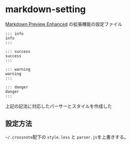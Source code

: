 # markdown-setting

[Markdown Preview Enhanced](https://marketplace.visualstudio.com/items?itemName=shd101wyy.markdown-preview-enhanced) の拡張機能の設定ファイル

```
::: info
info
:::

::: success
success
:::

::: warning
warning
:::

::: danger
danger
:::
```

上記の記法に対応したパーサーとスタイルを作成した

## 設定方法

`~/.crossnote`配下の `style.less` と `parser.js`を上書きする。
